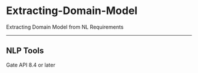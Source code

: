 # Extracting-Domain-Model
Extracting Domain Model from NL Requirements

---

## NLP Tools

Gate API 8.4 or later 


